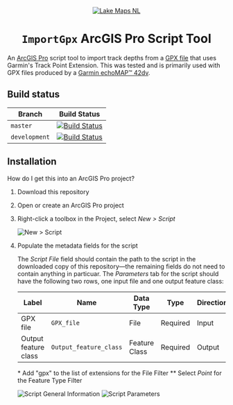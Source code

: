 <p align="center">
    <a href="https://github.com/LakeMaps">
        <img src="https://avatars.githubusercontent.com/u/20632669?s=200" alt="Lake Maps NL" />
    </a>
</p>
<h1 align="center"><code>ImportGpx</code> ArcGIS Pro Script Tool</h1>

An [ArcGIS Pro](http://www.esri.com/arcgis/products/arcgis-pro/overview/) script tool to import track depths from a [GPX file] that uses Garmin's Track Point Extension. This was tested and is primarily used with GPX files produced by a [Garmin echoMAP™ 42dv](https://buy.garmin.com/en-CA/CA/p/148128).

  [GPX file]:https://en.wikipedia.org/wiki/GPS_Exchange_Format

Build status
------------

| Branch        | Build Status            |
| ------------- | ----------------------- |
| `master`      | [![Build Status][1]][3] |
| `development` | [![Build Status][2]][3] |

  [1]:https://travis-ci.org/LakeMaps/ArcPy-ImportGpx.svg?branch=master
  [2]:https://travis-ci.org/LakeMaps/ArcPy-ImportGpx.svg?branch=development
  [3]:https://travis-ci.org/LakeMaps/ArcPy-ImportGpx

Installation
------------

How do I get this into an ArcGIS Pro project?

1. Download this repository
2. Open or create an ArcGIS Pro project
1. Right-click a toolbox in the Project, select *New > Script*

    <img alt="New > Script" src="https://user-images.githubusercontent.com/1623628/29491094-758b9214-852b-11e7-9470-ed52b842721d.png">

2. Populate the metadata fields for the script

    The *Script File* field should contain the path to the script in the downloaded copy of this repository—the remaining fields do not need to contain anything in particuar. The *Parameters* tab for the script should have the following two rows, one input file and one output feature class:
    
    | Label | Name | Data Type | Type | Direction | Category | Filter |
    | ----- | ---- | --------- | ---- | --------- | -------- | ------ |
    | GPX file| `GPX_file` | File | Required | Input | | File\* |
    | Output feature class | `Output_feature_class` | Feature Class | Required | Output | | Feature Type\*\* |
    
    \* Add "gpx" to the list of extensions for the File Filter
    \*\* Select *Point* for the Feature Type Filter

    <img alt="Script General Information" src="https://user-images.githubusercontent.com/1623628/29491076-f0d9e354-852a-11e7-8549-03c7f1e87dc3.PNG">
    <img alt="Script Parameters" src="https://user-images.githubusercontent.com/1623628/29491073-f0ceb2ea-852a-11e7-92b7-7b29f72aca1a.PNG">
